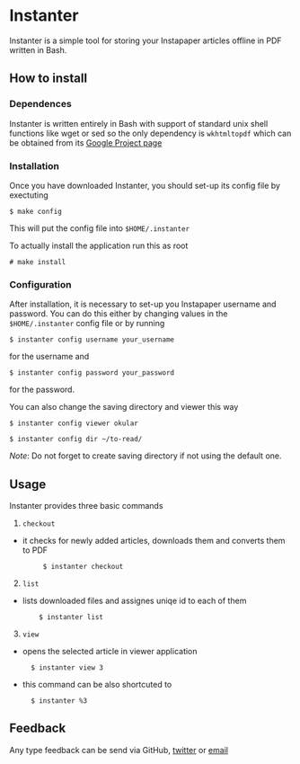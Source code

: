 Instanter
=========

Instanter is a simple tool for storing your Instapaper articles offline in PDF
written in Bash.


How to install
--------------

### Dependences ###

Instanter is written entirely in Bash with support of standard unix shell
functions like wget or sed so the only dependency is `wkhtmltopdf` which can be
obtained from its [Google Project page](http://code.google.com/p/wkhtmltopdf/)


### Installation ##

Once you have downloaded Instanter, you should set-up its config file by
exectuting 

	$ make config

This will put the config file into `$HOME/.instanter`

To actually install the application run this as root
	
	# make install

### Configuration ###

After installation, it is necessary to set-up you Instapaper username and
password. You can do this either by changing values in the `$HOME/.instanter`
config file or by running

	$ instanter config username your_username

for the username and

	$ instanter config password your_password

for the password.


You can also change the saving directory and viewer this way

	$ instanter config viewer okular
	
	$ instanter config dir ~/to-read/

_Note_: Do not forget to create saving directory if not using the default one.



Usage                                                                           
-----                                                                           
                                                                                
Instanter provides three basic commands                                           
                                                                                
1. `checkout`                                                                   
  - it checks for newly added articles, downloads them and converts them to PDF 
                                                          
             $ instanter checkout   
                                                                                
2. `list`                                                                       
  - lists downloaded files and assignes uniqe id to each of them                
                                                                                
            $ instanter list                                                      
                                                                                
                                                                                
3. `view`                                                                       
  - opens the selected article in viewer application                            
                                                                                
          $ instanter view 3                                                    
                                                                                
  - this command can be also shortcuted to                                      
                                                                                
          $ instanter %3                                                        
                                                                                
                                          

Feedback
--------

Any type feedback can be send via GitHub, [twitter](http://twitter.com/mr__shu)
or [email](mrshux@gmail.com)



